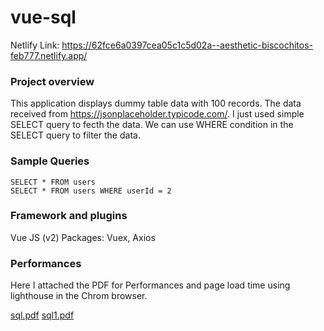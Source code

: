 # vue-sql

Netlify Link: https://62fce6a0397cea05c1c5d02a--aesthetic-biscochitos-feb777.netlify.app/

### Project overview

This application displays dummy table data with 100 records. The data received from https://jsonplaceholder.typicode.com/. 
I just used simple SELECT query to fecth the data. We can use WHERE condition in the SELECT query to filter the data. 

### Sample Queries
```
SELECT * FROM users
SELECT * FROM users WHERE userId = 2
```

### Framework and plugins

Vue JS (v2)
Packages: Vuex, Axios

### Performances

Here I attached the PDF for Performances and page load time using lighthouse in the Chrom browser.

[sql.pdf](https://github.com/hariharankgk/sql-simple/files/9379721/sql.pdf)
[sql1.pdf](https://github.com/hariharankgk/sql-simple/files/9379725/sql1.pdf)


